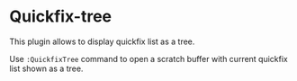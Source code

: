 # Quickfix-tree

This plugin allows to display quickfix list as a tree.

Use `:QuickfixTree` command to open a scratch buffer with current quickfix list shown as a tree.
